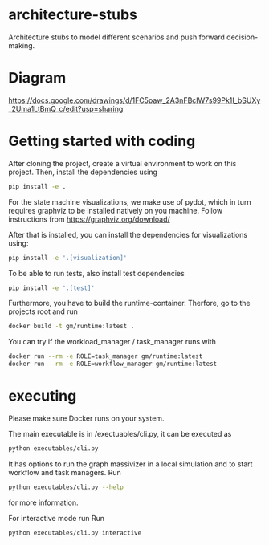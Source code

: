 # architecture-stubs
Architecture stubs to model different scenarios and push forward decision-making.

# Diagram
https://docs.google.com/drawings/d/1FC5paw_2A3nFBcIW7s99Pk1I_bSUXy_2Uma1LtBmQ_c/edit?usp=sharing



# Getting started with coding

After cloning the project, create a virtual environment to work on this project.
Then, install the dependencies using

```bash
pip install -e .
```

For the state machine visualizations, we make use of pydot, which in turn requires graphviz to be installed natively on you machine.
Follow instructions from https://graphviz.org/download/

After that is installed, you can install the dependencies for visualizations using:

```bash
pip install -e '.[visualization]'
```

To be able to run tests, also install test dependencies

```bash
pip install -e '.[test]'
```

Furthermore, you have to build the runtime-container. Therfore, go to the projects root and run

```bash
docker build -t gm/runtime:latest .
```

You can try if the workload_manager / task_manager runs with 

```bash
docker run --rm -e ROLE=task_manager gm/runtime:latest
docker run --rm -e ROLE=workflow_manager gm/runtime:latest
```

# executing

Please make sure Docker runs on your system.

The main executable is in /exectuables/cli.py, it can be executed as

```bash
python executables/cli.py
```

It has options to run the graph massivizer in a local simulation and to start workflow and task managers.
Run 
```bash
python executables/cli.py --help 
```
for more information.

For interactive mode run 
Run 
```bash
python executables/cli.py interactive
```
